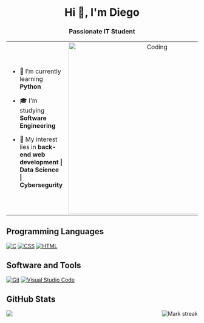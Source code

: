 <h1 align="center">Hi 👋, I'm Diego</h1>
<h3 align="center">Passionate IT Student</h3>

<table align="center">
<tr border="none">
<td width="50%" align="left">
  
- 🌱 I’m currently learning **Python**

- 🎓 I'm studying **Software Engineering**
  
- 🤔 My interest lies in **back-end web development | Data Science | Cybersegurity**

</td>
<td width="50%" align="center">

  <img align="center" alt="Coding" width="450" src="https://repository-images.githubusercontent.com/588181932/e36ec678-7984-4cdd-8e4c-a3932772ff8e">
  
  </td>
</tr>
</table>

## Programming Languages 

<p>
    <a href="#"><img alt="C" src="https://img.shields.io/badge/C%20-%232370ED.svg?logo=c&logoColor=white"></a>
    <a href="#"><img alt="CSS" src="https://img.shields.io/badge/CSS%20-%231572B6.svg?logo=css3&logoColor=white"></a>
    <a href="#"><img alt="HTML" src="https://img.shields.io/badge/HTML%20-%23E34F26.svg?logo=html5&logoColor=white"></a>
</p>

## Software and Tools
<p>
  <a href="#"><img alt="Git" src="https://img.shields.io/badge/Git%20-%23F05033.svg?logo=git&logoColor=white"></a>
  <a href="#"><img alt="Visual Studio Code" src="https://img.shields.io/badge/Visual%20Studio%20Code-0078d7.svg?logo=visual-studio-code&logoColor=white"></a>
</p>

## GitHub Stats  
  
<div style="display: flex; justify-content: space-between; align-items: center;">
  <img src="https://github-readme-stats.vercel.app/api?username=DiegoRDEV-afk&theme=dark&show_icons=true&count_private=true" />
  <img title="🔥 Get streak stats for your profile at git.io/streak-stats" alt="Mark streak" src="https://github-readme-streak-stats.herokuapp.com/?user=DiegoRDEV-afk&theme=dark&hide_border=false" />
</div>
